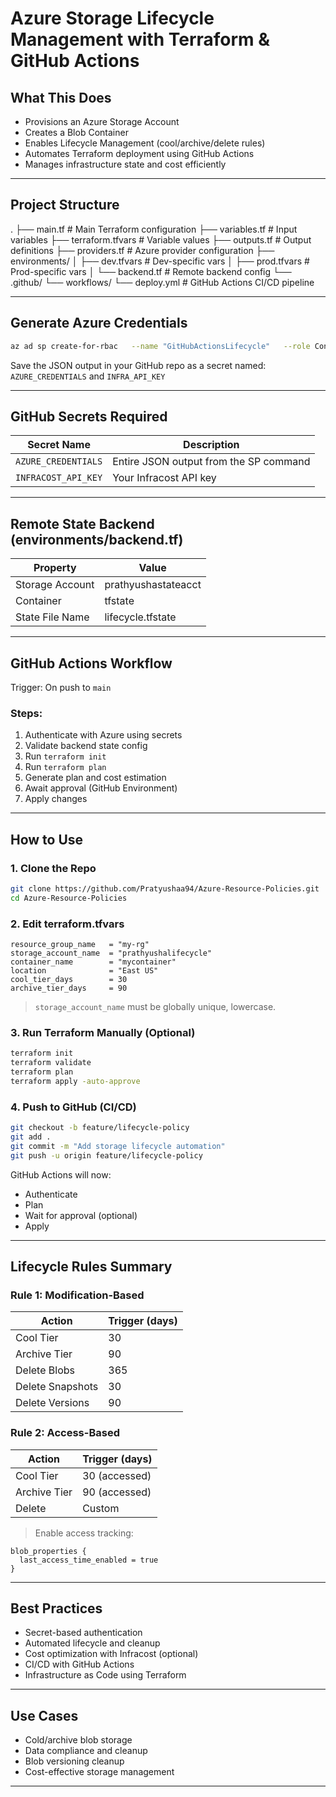 # Azure Storage Lifecycle Management with Terraform & GitHub Actions

##  What This Does

- Provisions an Azure Storage Account
- Creates a Blob Container
- Enables Lifecycle Management (cool/archive/delete rules)
- Automates Terraform deployment using GitHub Actions
- Manages infrastructure state and cost efficiently

---

##  Project Structure

.
├── main.tf                 # Main Terraform configuration
├── variables.tf            # Input variables
├── terraform.tfvars        # Variable values
├── outputs.tf              # Output definitions
├── providers.tf            # Azure provider configuration
├── environments/
│   ├── dev.tfvars          # Dev-specific vars
│   ├── prod.tfvars         # Prod-specific vars
│   └── backend.tf          # Remote backend config
└── .github/
    └── workflows/
        └── deploy.yml      # GitHub Actions CI/CD pipeline

---

##  Generate Azure Credentials

```bash
az ad sp create-for-rbac   --name "GitHubActionsLifecycle"   --role Contributor   --scopes /subscriptions/$(az account show --query id -o tsv)   --sdk-auth
```

Save the JSON output in your GitHub repo as a secret named: `AZURE_CREDENTIALS` and `INFRA_API_KEY`

---

## GitHub Secrets Required

| Secret Name             | Description                               |
|-------------------------|-------------------------------------------|
| `AZURE_CREDENTIALS`     | Entire JSON output from the SP command    |
| `INFRACOST_API_KEY`     | Your Infracost API key                    |


---

##  Remote State Backend (environments/backend.tf)

| Property         | Value                  |
|------------------|------------------------|
| Storage Account  | prathyushastateacct    |
| Container        | tfstate                |
| State File Name  | lifecycle.tfstate      |

---

##  GitHub Actions Workflow

Trigger: On push to `main`

### Steps:
1. Authenticate with Azure using secrets
2. Validate backend state config
3. Run `terraform init`
4. Run `terraform plan`
5. Generate plan and cost estimation
6. Await approval (GitHub Environment)
7. Apply changes

---

##  How to Use

### 1. Clone the Repo

```bash
git clone https://github.com/Pratyushaa94/Azure-Resource-Policies.git
cd Azure-Resource-Policies
```

### 2. Edit terraform.tfvars

```hcl
resource_group_name   = "my-rg"
storage_account_name  = "prathyushalifecycle"
container_name        = "mycontainer"
location              = "East US"
cool_tier_days        = 30
archive_tier_days     = 90
```

> `storage_account_name` must be globally unique, lowercase.

### 3. Run Terraform Manually (Optional)

```bash
terraform init
terraform validate
terraform plan
terraform apply -auto-approve
```

### 4. Push to GitHub (CI/CD)

```bash
git checkout -b feature/lifecycle-policy
git add .
git commit -m "Add storage lifecycle automation"
git push -u origin feature/lifecycle-policy
```

GitHub Actions will now:

- Authenticate
- Plan
- Wait for approval (optional)
- Apply

---

##  Lifecycle Rules Summary

### Rule 1: Modification-Based

| Action             | Trigger (days) |
|--------------------|----------------|
| Cool Tier          | 30             |
| Archive Tier       | 90             |
| Delete Blobs       | 365            |
| Delete Snapshots   | 30             |
| Delete Versions    | 90             |

### Rule 2: Access-Based

| Action             | Trigger (days) |
|--------------------|----------------|
| Cool Tier          | 30 (accessed)  |
| Archive Tier       | 90 (accessed)  |
| Delete             | Custom         |

> Enable access tracking:
```hcl
blob_properties {
  last_access_time_enabled = true
}
```

---

##  Best Practices

-  Secret-based authentication
-  Automated lifecycle and cleanup
- Cost optimization with Infracost (optional)
-  CI/CD with GitHub Actions
-  Infrastructure as Code using Terraform

---

##  Use Cases

- Cold/archive blob storage
- Data compliance and cleanup
- Blob versioning cleanup
- Cost-effective storage management

---
